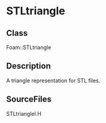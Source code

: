 # STLtriangle 
## Class
Foam::STLtriangle

## Description
A triangle representation for STL files.

## SourceFiles
STLtriangleI.H

